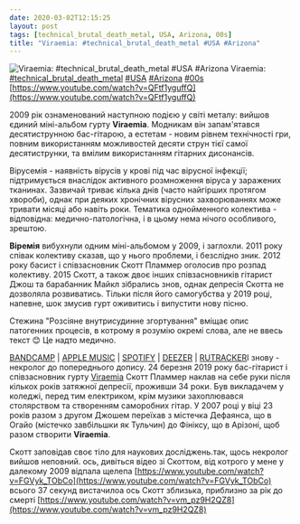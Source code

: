 ```yaml
---
date: 2020-03-02T12:15:25
layout: post
tags: [technical_brutal_death_metal, USA, Arizona, 00s]
title: "Viraemia: #technical_brutal_death_metal #USA #Arizona"
---
```

![Viraemia: #technical_brutal_death_metal #USA #Arizona](https://i.ytimg.com/vi/QFtf1yguffQ/hqdefault.jpg)
Viraemia: [#technical_brutal_death_metal](/tags/#technical_brutal_death_metal) [#USA](/tags/#USA) [#Arizona](/tags/#Arizona) [#00s](/tags/#00s) [https://www.youtube.com/watch?v=QFtf1yguffQ](https://www.youtube.com/watch?v=QFtf1yguffQ)

2009 рік ознаменований наступною подією у світі металу: вийшов єдиний міні-альбом гурту **Viraemia**. Модникам він запам&#39;ятався десятиструнною бас-гітарою, а естетам - новим рівнем технічності гри, повним використанням можливостей десяти струн тієї самої десятиструнки, та вмілим використанням гітарних дисонансів.

Вірусемія - наявність вірусів у крові під час вірусної інфекції; підтримується внаслідок активного розмноження віруса у заражених тканинах. Зазвичай триває кілька днів (часто найгірших протягом хвороби), однак при деяких хронічних вірусних захворюваннях може тривати місяці або навіть роки. Тематика однойменного колектива - відповідна: медично-патологічна, і в цьому нема нічого особливого, зрештою.

**Віремія** вибухнули одним міні-альбомом у 2009, і заглохли. 2011 року співак колективу сказав, що у нього проблеми, і безслідно зник. 2012 року басист і співзасновник Скотт Пламмер оголосив про розпад колективу. 2015 Скотт, а також двоє інших співзасновників гітарист Джош та барабанник Майкл зібрались знов, однак депресія Скотта не дозволяла розвиватись. Тільки після його самогубства у 2019 році, напевне, шок змусив гурт оживитись і випустити нову пісню.

Стежина &quot;Розсіяне внутрисудинне згортування&quot; вміщає опис патогенних процесів, в котрому я розумію окремі слова, але не ввесь текст 😊 Це надто медично.

[BANDCAMP](https://viraemia.bandcamp.com/album/viraemia) | [APPLE MUSIC](https://music.apple.com/ua/album/ep/320121653?l=ru) | [SPOTIFY](https://open.spotify.com/album/5DqZi8P0VLe1wbpQT0I8rP) | [DEEZER](https://www.deezer.com/album/762783?utm_source=deezer&amp;utm_content=album-762783&amp;utm_term=1601611822_1583141307&amp;utm_medium=web) | [RUTRACKER](https://rutracker.org/forum/viewtopic.php?t=1767650)І знову - некролог до попереднього допису. 24 березня 2019 року бас-гітарист і співзасновник гурту [Viraemia](https://t.me/vast_space_unexplored/3469) Скотт Пламмер наклав на себе руки після кількох років затяжної депресії, проживши 34 роки. Був викладачем у коледжі, перед тим електриком, крім музики захоплювався столярством та створенням саморобних гітар. У 2007 році у віці 23 років разом з другом Джошем переїхав з містечка Дефаянса, що в Огайо (містечко завбільшки як Тульчин) до Фініксу, що в Арізоні, щоб разом створити **Viraemia**.

Скотт заповідав своє тіло для наукових досліджень.так, щось некролог вийшов неповний. ось, дивіться відео зі Скоттом, від котрого у мене у далекому 2009 відпала щелепа [https://www.youtube.com/watch?v=FGVyk_TObCo](https://www.youtube.com/watch?v=FGVyk_TObCo) всього 37 секунд вистачилоа ось Скотт зблизька, приблизно за рік до смерті [https://www.youtube.com/watch?v=vm_pz9H2QZ8](https://www.youtube.com/watch?v=vm_pz9H2QZ8)